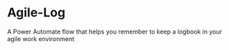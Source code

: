 # Agile-Log
A Power Automate flow that helps you remember to keep a logbook in your agile work environment
